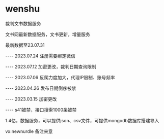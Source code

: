 # wenshu
裁判文书数据服务

文书网最新数据服务，文书更新，增量服务


最新数据至23.07.31

---- 2023.07.24 注册需要绑定微信

---- 2023.07.12 加密更改，裁判日期查询限制

---- 2023.07.06 反爬力度加大，代理IP限制、账号频率

---- 2023.04.26 发布日期倒序被禁

---- 2023.03.15 加密更改

---- s41被禁，接口搜索1000条被禁


1.4亿，数据服务，可以提供json、csv文件，可提供mongodb数据库搭建导入

vx:newnurdle 备注来意
